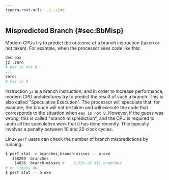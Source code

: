```yaml
---
typora-root-url: ..\..\img
---
```


## Mispredicted Branch {#sec:BbMisp}

Modern CPUs try to predict the outcome of a branch instruction (taken or not taken). For example, when the processor sees code like this:
```bash
dec eax
jz .zero
# eax is not 0
...
zero:
# eax is 0
```

Instruction `jz` is a branch instruction, and in order to increase performance, modern CPU architectures try to predict the result of such a branch. This is also called "Speculative Execution". The processor will speculate that, for example, the branch will not be taken and will execute the code that corresponds to the situation when `eax is not 0`. However, if the guess was wrong, this is called "branch misprediction", and the CPU is required to undo all the speculative work that it has done recently. This typically involves a penalty between 10 and 20 clock cycles.

Linux `perf` users can check the number of branch mispredictions by running:
```bash
$ perf stat -e branches,branch-misses -- a.exe
   358209  branches
    14026  branch-misses #    3,92% of all branches        
# or simply do:
$ perf stat -- a.exe
```